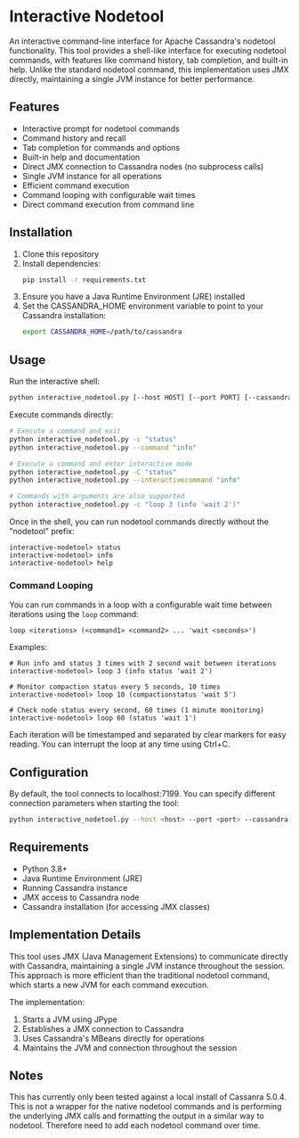 # Interactive Nodetool

An interactive command-line interface for Apache Cassandra's nodetool functionality. This tool provides a shell-like interface for executing nodetool commands, with features like command history, tab completion, and built-in help. Unlike the standard nodetool command, this implementation uses JMX directly, maintaining a single JVM instance for better performance.

## Features

- Interactive prompt for nodetool commands
- Command history and recall
- Tab completion for commands and options
- Built-in help and documentation
- Direct JMX connection to Cassandra nodes (no subprocess calls)
- Single JVM instance for all operations
- Efficient command execution
- Command looping with configurable wait times
- Direct command execution from command line

## Installation

1. Clone this repository
2. Install dependencies:
   ```bash
   pip install -r requirements.txt
   ```
3. Ensure you have a Java Runtime Environment (JRE) installed
4. Set the CASSANDRA_HOME environment variable to point to your Cassandra installation:
   ```bash
   export CASSANDRA_HOME=/path/to/cassandra
   ```

## Usage

Run the interactive shell:
```bash
python interactive_nodetool.py [--host HOST] [--port PORT] [--cassandra-home CASSANDRA_HOME]
```

Execute commands directly:
```bash
# Execute a command and exit
python interactive_nodetool.py -c "status"
python interactive_nodetool.py --command "info"

# Execute a command and enter interactive mode
python interactive_nodetool.py -C "status"
python interactive_nodetool.py --interactivecommand "info"

# Commands with arguments are also supported
python interactive_nodetool.py -c "loop 3 (info 'wait 2')"
```

Once in the shell, you can run nodetool commands directly without the "nodetool" prefix:

```
interactive-nodetool> status
interactive-nodetool> info
interactive-nodetool> help
```

### Command Looping

You can run commands in a loop with a configurable wait time between iterations using the `loop` command:

```
loop <iterations> (<command1> <command2> ... 'wait <seconds>')
```

Examples:
```
# Run info and status 3 times with 2 second wait between iterations
interactive-nodetool> loop 3 (info status 'wait 2')

# Monitor compaction status every 5 seconds, 10 times
interactive-nodetool> loop 10 (compactionstatus 'wait 5')

# Check node status every second, 60 times (1 minute monitoring)
interactive-nodetool> loop 60 (status 'wait 1')
```

Each iteration will be timestamped and separated by clear markers for easy reading. You can interrupt the loop at any time using Ctrl+C.

## Configuration

By default, the tool connects to localhost:7199. You can specify different connection parameters when starting the tool:

```bash
python interactive_nodetool.py --host <host> --port <port> --cassandra-home <cassandra_home>
```

## Requirements

- Python 3.8+
- Java Runtime Environment (JRE)
- Running Cassandra instance
- JMX access to Cassandra node
- Cassandra installation (for accessing JMX classes)

## Implementation Details

This tool uses JMX (Java Management Extensions) to communicate directly with Cassandra, maintaining a single JVM instance throughout the session. This approach is more efficient than the traditional nodetool command, which starts a new JVM for each command execution.

The implementation:
1. Starts a JVM using JPype
2. Establishes a JMX connection to Cassandra
3. Uses Cassandra's MBeans directly for operations
4. Maintains the JVM and connection throughout the session

## Notes

This has currently only been tested against a local install of Cassanra 5.0.4.
This is not a wrapper for the native nodetool commands and is performing the underlying JMX calls and formatting the output in a similar way to nodetool. Therefore need to add each nodetool command over time.

